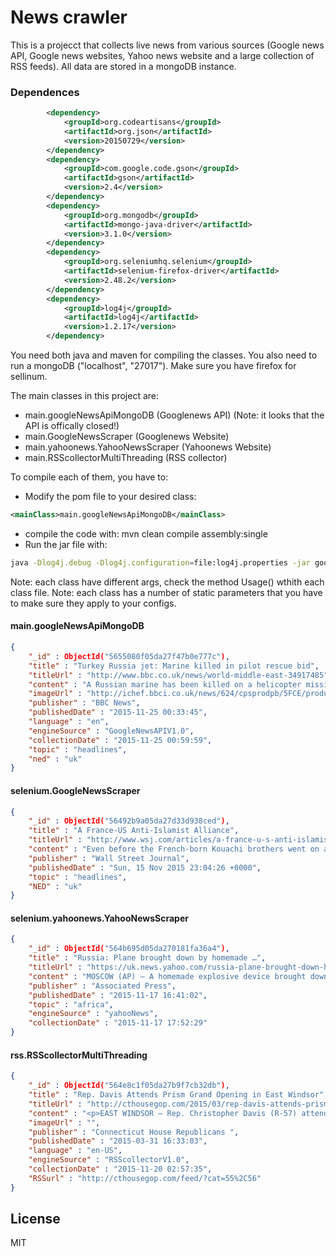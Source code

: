 # News crawler

This is a projecct that collects live news from various sources (Google news API, Google news websites, Yahoo news website and a large collection of RSS feeds). All data are stored in a mongoDB instance.

### Dependences
```xml
		<dependency>
			<groupId>org.codeartisans</groupId>
			<artifactId>org.json</artifactId>
			<version>20150729</version>
		</dependency>
		<dependency>
			<groupId>com.google.code.gson</groupId>
			<artifactId>gson</artifactId>
			<version>2.4</version>
		</dependency>
		<dependency>
			<groupId>org.mongodb</groupId>
			<artifactId>mongo-java-driver</artifactId>
			<version>3.1.0</version>
		</dependency>
		<dependency>
			<groupId>org.seleniumhq.selenium</groupId>
			<artifactId>selenium-firefox-driver</artifactId>
			<version>2.48.2</version>
		</dependency>
		<dependency>
			<groupId>log4j</groupId>
			<artifactId>log4j</artifactId>
			<version>1.2.17</version>
		</dependency>
```
You need both java and maven for compiling the classes.
You also need to run a mongoDB ("localhost", "27017").
Make sure you have firefox for sellinum.

The main classes in this project are:
  - main.googleNewsApiMongoDB (Googlenews API) (Note: it looks that the API is offically closed!)
  - main.GoogleNewsScraper (Googlenews Website)
  - main.yahoonews.YahooNewsScraper (Yahoonews Website)
  - main.RSScollectorMultiThreading (RSS collector)

To compile each of them, you have to:
  - Modify the pom file to your desired class: 
```xml
<mainClass>main.googleNewsApiMongoDB</mainClass>
```
  - compile the code with: mvn clean compile assembly:single
  - Run the jar file with: 
```sh
java -Dlog4j.debug -Dlog4j.configuration=file:log4j.properties -jar googleNewsApiMongoDB.jar "ip address"
```

Note: each class have different args, check the method Usage() wthith each class file.
Note: each class has a number of static parameters that you have to make sure they apply to your configs.

#### main.googleNewsApiMongoDB
```json
{
	"_id" : ObjectId("5655080f05da27f47b0e777c"),
	"title" : "Turkey Russia jet: Marine killed in pilot rescue bid",
	"titleUrl" : "http://www.bbc.co.uk/news/world-middle-east-34917485",
	"content" : "A Russian marine has been killed on a helicopter mission to rescue the crew of a jet downed by Turkey near the Syrian border on Tuesday. He died when his helicopter came under fire from rebels in northern Syria, where the plane crashed. Rebel fire from&nbsp;...",
	"imageUrl" : "http://ichef.bbci.co.uk/news/624/cpsprodpb/5FCE/production/_86862542_030283823-1.jpg",
	"publisher" : "BBC News",
	"publishedDate" : "2015-11-25 00:33:45",
	"language" : "en",
	"engineSource" : "GoogleNewsAPIV1.0",
	"collectionDate" : "2015-11-25 00:59:59",
	"topic" : "headlines",
	"ned" : "uk"
}
```
#### selenium.GoogleNewsScraper
```json
{
	"_id" : ObjectId("56492b9a05da27d33d938ced"),
	"title" : "A France-US Anti-Islamist Alliance",
	"titleUrl" : "http://www.wsj.com/articles/a-france-u-s-anti-islamist-alliance-1447626342",
	"content" : "Even before the French-born Kouachi brothers went on a shooting rampage at the Charlie Hebdo satirical magazine in January, French officials knew their luck was running out.",
	"publisher" : "Wall Street Journal",
	"publishedDate" : "Sun, 15 Nov 2015 23:04:26 +0000",
	"topic" : "headlines",
	"NED" : "uk"
}
```
#### selenium.yahoonews.YahooNewsScraper
```json
{
	"_id" : ObjectId("564b695d05da270181fa36a4"),
	"title" : "Russia: Plane brought down by homemade …",
	"titleUrl" : "https://uk.news.yahoo.com/russia-plane-brought-down-homemade-explosive-device-084256761.html",
	"content" : "MOSCOW (AP) — A homemade explosive device brought down a Russian passenger plane over Egypt last month, the head of Russia's FSB security service said Tuesday, … More »",
	"publisher" : "Associated Press",
	"publishedDate" : "2015-11-17 16:41:02",
	"topic" : "africa",
	"engineSource" : "yahooNews",
	"collectionDate" : "2015-11-17 17:52:29"
}
```
#### rss.RSScollectorMultiThreading
```json
{
	"_id" : ObjectId("564e8c1f05da27b9f7cb32db"),
	"title" : "Rep. Davis Attends Prism Grand Opening in East Windsor",
	"titleUrl" : "http://cthousegop.com/2015/03/rep-davis-attends-prism-grand-opening-in-east-windsor/",
	"content" : "<p>EAST WINDSOR – Rep. Christopher Davis (R-57) attended the open house celebration of Prism Analytical Technologies’ brand new Research and Development facility on North Road in East Windsor on March 27th, meeting with executives and engineers who explained the company’s operations and product. The company focuses on manufacturing and selling machinery and kits that collect [&#8230;]</p>\n<p>The post <a rel=\"nofollow\" href=\"http://cthousegop.com/2015/03/rep-davis-attends-prism-grand-opening-in-east-windsor/\">Rep. Davis Attends Prism Grand Opening in East Windsor</a> appeared first on <a rel=\"nofollow\" href=\"http://cthousegop.com\">Connecticut House Republicans</a>.</p>\n",
	"imageUrl" : "",
	"publisher" : "Connecticut House Republicans ",
	"publishedDate" : "2015-03-31 16:33:03",
	"language" : "en-US",
	"engineSource" : "RSScollectorV1.0",
	"collectionDate" : "2015-11-20 02:57:35",
	"RSSurl" : "http://cthousegop.com/feed/?cat=55%2C56"
}
```

License
----

MIT


